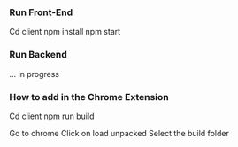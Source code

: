 ### Run Front-End
Cd client
npm install
npm start

### Run Backend
... in progress

### How to add in the Chrome Extension
Cd client
npm run build 

Go to chrome
Click on load unpacked
Select the build folder